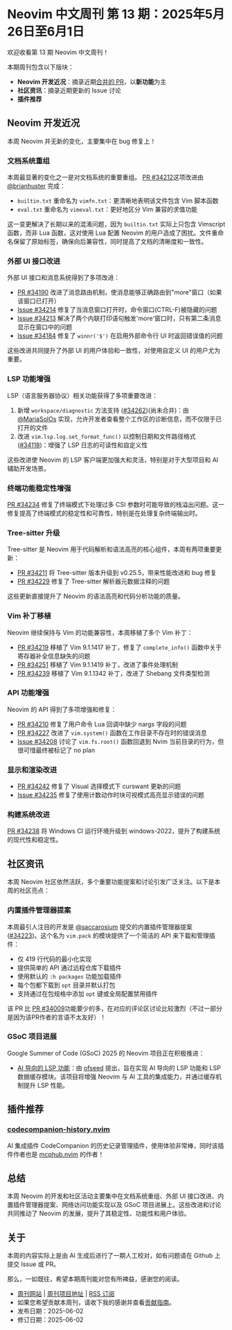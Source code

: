 # Neovim 中文周刊 第 13 期：2025年5月26日至6月1日

欢迎收看第 13 期 Neovim 中文周刊！

本期周刊包含以下版块：

- **Neovim 开发近况**：摘录近期[合并的 PR](https://github.com/neovim/neovim/pulls?q=is%3Apr+is%3Amerged)，以**新功能**为主
- **社区资讯**：摘录近期更新的 Issue 讨论
- **插件推荐**

## Neovim 开发近况

本周 Neovim 并无新的变化，主要集中在 bug 修复上！

### 文档系统重组

本周最显著的变化之一是对文档系统的重要重组。
[PR #34212](https://github.com/neovim/neovim/pull/34212)这项改进由 [@brianhuster](https://github.com/brianhuster) 完成：

- `builtin.txt` 重命名为 `vimfn.txt`：更清晰地表明该文件包含 Vim 脚本函数
- `eval.txt` 重命名为 `vimeval.txt`：更好地区分 Vim 兼容的求值功能

这一变更解决了长期以来的混淆问题，因为 `builtin.txt` 实际上只包含 Vimscript 函数，而非 Lua 函数，这对使用 Lua 配置 Neovim 的用户造成了困扰。文件重命名保留了原始标签，确保向后兼容性，同时提高了文档的清晰度和一致性。

### 外部 UI 接口改进

外部 UI 接口和消息系统得到了多项改进：

- [PR #34190](https://github.com/neovim/neovim/pull/34190) 改进了消息路由机制，使消息能够正确路由到"more"窗口（如果该窗口已打开）
- [Issue #34214](https://github.com/neovim/neovim/issues/34214) 修复了当消息窗口打开时，命令窗口(CTRL-F)被隐藏的问题
- [Issue #34213](https://github.com/neovim/neovim/issues/34213) 解决了两个内联打印语句触发'more'窗口时，只有第二条消息显示在窗口中的问题
- [Issue #34184](https://github.com/neovim/neovim/issues/34184) 修复了 `winnr('$')` 在启用外部命令行 UI 时返回错误值的问题

这些改进共同提升了外部 UI 的用户体验和一致性，对使用自定义 UI 的用户尤为重要。

### LSP 功能增强

LSP（语言服务器协议）相关功能获得了多项重要改进：

1. 新增 `workspace/diagnostic` 方法支持 ([#34262](https://github.com/neovim/neovim/pull/34262))(尚未合并)：由 [@MariaSolOs](https://github.com/MariaSolOs) 实现，允许开发者查看整个工作区的诊断信息，而不仅限于已打开的文件
2. 改进 `vim.lsp.log.set_format_func()` 以控制日期和文件路径格式 ([#34118](https://github.com/neovim/neovim/issues/34118))：增强了 LSP 日志的可读性和自定义性

这些改进使 Neovim 的 LSP 客户端更加强大和灵活，特别是对于大型项目和 AI 辅助开发场景。

### 终端功能稳定性增强

[PR #34234](https://github.com/neovim/neovim/pull/34234) 修复了终端模式下处理过多 CSI 参数时可能导致的栈溢出问题。这一修复提高了终端模式的稳定性和可靠性，特别是在处理复杂终端输出时。

### Tree-sitter 升级

Tree-sitter 是 Neovim 用于代码解析和语法高亮的核心组件，本周有两项重要更新：

- [PR #34211](https://github.com/neovim/neovim/pull/34211) 将 Tree-sitter 版本升级到 v0.25.5，带来性能改进和 bug 修复
- [PR #34229](https://github.com/neovim/neovim/pull/34229) 修复了 Tree-sitter 解析器元数据注释的问题

这些更新直接提升了 Neovim 的语法高亮和代码分析功能的质量。

### Vim 补丁移植

Neovim 继续保持与 Vim 的功能兼容性，本周移植了多个 Vim 补丁：

- [PR #34219](https://github.com/neovim/neovim/pull/34219) 移植了 Vim 9.1.1417 补丁，修复了 `complete_info()` 函数中关于寄存器补全信息缺失的问题
- [PR #34251](https://github.com/neovim/neovim/pull/34251) 移植了 Vim 9.1.1419 补丁，改进了事件处理机制
- [PR #34239](https://github.com/neovim/neovim/pull/34239) 移植了 Vim 9.1.1342 补丁，改进了 Shebang 文件类型检测

### API 功能增强

Neovim 的 API 得到了多项增强和修复：

- [PR #34210](https://github.com/neovim/neovim/pull/34210) 修复了用户命令 Lua 回调中缺少 nargs 字段的问题
- [PR #34227](https://github.com/neovim/neovim/pull/34227) 改进了 `vim.system()` 函数在工作目录不存在时的错误消息
- [Issue #34208](https://github.com/neovim/neovim/issues/34208) 讨论了 `vim.fs.root()` 函数回退到 Nvim 当前目录的行为，但很可惜最终被标记了 no plan

### 显示和渲染改进

- [PR #34242](https://github.com/neovim/neovim/pull/34242) 修复了 Visual 选择模式下 curswant 更新的问题
- [Issue #34235](https://github.com/neovim/neovim/issues/34235) 修复了使用计数动作时块可视模式高亮显示错误的问题

### 构建系统改进

[PR #34238](https://github.com/neovim/neovim/pull/34238) 将 Windows CI 运行环境升级到 windows-2022，提升了构建系统的现代性和稳定性。

## 社区资讯

本周 Neovim 社区依然活跃，多个重要功能提案和讨论引发广泛关注。以下是本周的社区亮点：

### 内置插件管理器提案

本周最引人注目的开发是 [@saccarosium](https://github.com/saccarosium) 提交的内置插件管理器提案 ([#34223](https://github.com/neovim/neovim/pull/34223))。这个名为 `vim.pack` 的模块提供了一个简洁的 API 来下载和管理插件：

- 仅 419 行代码的最小化实现
- 提供简单的 API 通过远程仓库下载插件
- 使用默认的 `:h packages` 功能加载插件
- 每个包都下载到 `opt` 目录并默认打包
- 支持通过在包规格中添加 `opt` 键或全局配置禁用插件

该 PR 比 [PR #34009](https://github.com/neovim/neovim/pull/34009)功能要少的多，在对应的评论区讨论比较激烈（不过一部分是因为该PR作者的言语不太友好）！

### GSoC 项目进展

Google Summer of Code (GSoC) 2025 的 Neovim 项目正在积极推进：

- [AI 导向的 LSP 功能](https://github.com/neovim/neovim/discussions/34254)：由 [ofseed](https://github.com/ofseed) 提出，旨在实现 AI 导向的 LSP 功能和 LSP 数据缓存模块。该项目将增强 Neovim 与 AI 工具的集成能力，并通过缓存机制提升 LSP 性能。

## 插件推荐

### [codecompanion-history.nvim](https://github.com/ravitemer/codecompanion-history.nvim)

AI 集成插件 CodeCompanion 的历史记录管理插件，使用体验非常棒，同时该插件作者也是 [mcphub.nvim](https://github.com/ravitemer/mcphub.nvim) 的作者！

## 总结

本周 Neovim 的开发和社区活动主要集中在文档系统重组、外部 UI 接口改进、内置插件管理器提案、网络访问功能实现以及 GSoC 项目进展上。这些改进和讨论共同推动了 Neovim 的发展，提升了其稳定性、功能性和用户体验。

## 关于

本周的内容实际上是由 AI 生成后进行了一期人工校对，如有问题请在 Github 上提交 Issue 或 PR。

那么，一如既往，希望本期周刊能对您有所裨益，感谢您的阅读。

* [周刊网站](https://weekly.nvimer.org/) | [周刊项目地址](https://github.com/nvim-weekly-cn/nvim-weekly-cn) | [RSS 订阅](https://github.com/nvim-weekly-cn/nvim-weekly-cn/releases.atom)
* 如果您希望贡献本周刊，请收下我的感谢并查看[贡献指南](https://github.com/nvim-weekly-cn/nvim-weekly-cn/blob/main/README.md#贡献指南)。
* 发布日期：2025-06-02
* 修订日期：2025-06-02
